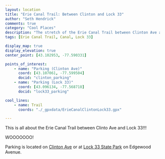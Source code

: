 ```yaml
--- 
layout: location
title: "Erie Canal Trail: Between Clinton and Lock 33"
author: "Seth Hendrick"
comments: true
category: "Cool Places"
description: "The stretch of the Erie Canal Trail between Clinton Ave and Lock 33"
tags: [Erie Canal Trail, Canal, Lock 33]

display_map: true
display_elevation: true
center_point: [43.102953, -77.590331]

points_of_interest:
    - name: "Parking (Clinton Ave)"
      coord: [43.107061, -77.599504]
      docid: "clinton_parking"
    - name: "Parking (Lock 33)"
      coord: [43.096134, -77.568718]
      docid: "lock33_parking"

cool_lines:
    - name: Trail
      coords: "./_gpxdata/ErieCanalClintonLock33.gpx"

---
```


This is all about the Erie Canal Trail between Clinto Ave and Lock 33!!!

WOOOOOOO!

Parking is located on <a href="#" id="clinton_parking">Clinton Ave</a> or at <a href="#" id="lock33_parking"/>Lock 33 State Park</a> on Edgewood Avenue.
